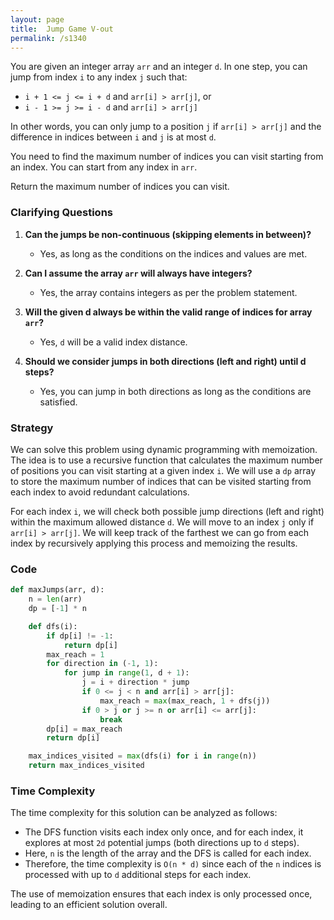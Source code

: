 ```yaml
---
layout: page
title:  Jump Game V-out
permalink: /s1340
---
```


You are given an integer array `arr` and an integer `d`. In one step, you can jump from index `i` to any index `j` such that:

- `i + 1 <= j <= i + d` and `arr[i] > arr[j]`, or
- `i - 1 >= j >= i - d` and `arr[i] > arr[j]`

In other words, you can only jump to a position `j` if `arr[i] > arr[j]` and the difference in indices between `i` and `j` is at most `d`.

You need to find the maximum number of indices you can visit starting from an index. You can start from any index in `arr`.

Return the maximum number of indices you can visit.

### Clarifying Questions

1. **Can the jumps be non-continuous (skipping elements in between)?**
   - Yes, as long as the conditions on the indices and values are met.

2. **Can I assume the array `arr` will always have integers?**
   - Yes, the array contains integers as per the problem statement.

3. **Will the given d always be within the valid range of indices for array `arr`?**
   - Yes, `d` will be a valid index distance.

4. **Should we consider jumps in both directions (left and right) until d steps?**
   - Yes, you can jump in both directions as long as the conditions are satisfied.

### Strategy

We can solve this problem using dynamic programming with memoization. The idea is to use a recursive function that calculates the maximum number of positions you can visit starting at a given index `i`. We will use a `dp` array to store the maximum number of indices that can be visited starting from each index to avoid redundant calculations.

For each index `i`, we will check both possible jump directions (left and right) within the maximum allowed distance `d`. We will move to an index `j` only if `arr[i] > arr[j]`. We will keep track of the farthest we can go from each index by recursively applying this process and memoizing the results.

### Code

```python
def maxJumps(arr, d):
    n = len(arr)
    dp = [-1] * n

    def dfs(i):
        if dp[i] != -1:
            return dp[i]
        max_reach = 1
        for direction in (-1, 1):
            for jump in range(1, d + 1):
                j = i + direction * jump
                if 0 <= j < n and arr[i] > arr[j]:
                    max_reach = max(max_reach, 1 + dfs(j))
                if 0 > j or j >= n or arr[i] <= arr[j]:
                    break
        dp[i] = max_reach
        return dp[i]

    max_indices_visited = max(dfs(i) for i in range(n))
    return max_indices_visited
```

### Time Complexity

The time complexity for this solution can be analyzed as follows:

- The DFS function visits each index only once, and for each index, it explores at most `2d` potential jumps (both directions up to `d` steps).
- Here, `n` is the length of the array and the DFS is called for each index.
- Therefore, the time complexity is `O(n * d)` since each of the `n` indices is processed with up to `d` additional steps for each index.

The use of memoization ensures that each index is only processed once, leading to an efficient solution overall.